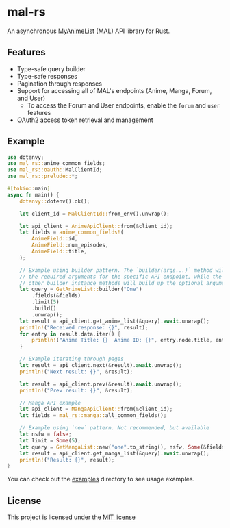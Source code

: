 # mal-rs

An asynchronous [MyAnimeList](https://myanimelist.net/) (MAL) API library for Rust.

## Features

- Type-safe query builder
- Type-safe responses
- Pagination through responses
- Support for accessing all of MAL's endpoints (Anime, Manga, Forum, and User)
  - To access the Forum and User endpoints, enable the `forum` and `user` features
- OAuth2 access token retrieval and management

## Example

```rust
use dotenvy;
use mal_rs::anime_common_fields;
use mal_rs::oauth::MalClientId;
use mal_rs::prelude::*;

#[tokio::main]
async fn main() {
    dotenvy::dotenv().ok();

    let client_id = MalClientId::from_env().unwrap();

    let api_client = AnimeApiClient::from(&client_id);
    let fields = anime_common_fields!(
        AnimeField::id, 
        AnimeField::num_episodes, 
        AnimeField::title,
    );

    // Example using builder pattern. The `builder(args...)` method will only require
    // the required arguments for the specific API endpoint, while the
    // other builder instance methods will build up the optional arguments
    let query = GetAnimeList::builder("One")
        .fields(&fields)
        .limit(5)
        .build()
        .unwrap();
    let result = api_client.get_anime_list(&query).await.unwrap();
    println!("Received response: {}", result);
    for entry in result.data.iter() {
        println!("Anime Title: {}  Anime ID: {}", entry.node.title, entry.node.id);
    }

    // Example iterating through pages
    let result = api_client.next(&result).await.unwrap();
    println!("Next result: {}", &result);

    let result = api_client.prev(&result).await.unwrap();
    println!("Prev result: {}", &result);

    // Manga API example
    let api_client = MangaApiClient::from(&client_id);
    let fields = mal_rs::manga::all_common_fields();

    // Example using `new` pattern. Not recommended, but available
    let nsfw = false;
    let limit = Some(5);
    let query = GetMangaList::new("one".to_string(), nsfw, Some(&fields), limit, None).unwrap();
    let result = api_client.get_manga_list(&query).await.unwrap();
    println!("Result: {}", result);
}
```

You can check out the [examples](./examples/) directory to see usage examples.

## License

This project is licensed under the [MIT license](./README.md)

